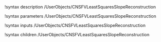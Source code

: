 !syntax description /UserObjects/CNSFVLeastSquaresSlopeReconstruction

!syntax parameters /UserObjects/CNSFVLeastSquaresSlopeReconstruction

!syntax inputs /UserObjects/CNSFVLeastSquaresSlopeReconstruction

!syntax children /UserObjects/CNSFVLeastSquaresSlopeReconstruction
